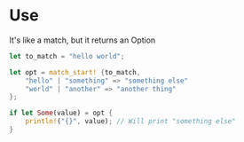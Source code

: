 # Use
It's like a match, but it returns an Option

```rust
let to_match = "hello world";

let opt = match_start! {to_match,
    "hello" | "something" => "something else"
    "world" | "another" => "another thing"
};

if let Some(value) = opt {
    println!("{}", value); // Will print "something else"
}
```
